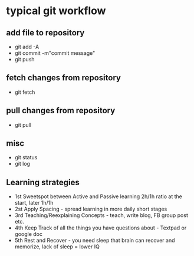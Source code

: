 # typical git workflow

## add file to repository
* git add -A
* git commit -m"commit message"
* git push 

## fetch changes from repository
* git fetch

## pull changes from repository
* git pull

## misc
* git status
* git log

## Learning strategies 
* 1st Sweetspot between Active and Passive learning 2h/1h ratio at the start, later 1h/1h
* 2st Apply Spacing - spread learning in more daily short stages
* 3rd Teaching/Reexplaining Concepts - teach, write blog, FB group post etc.
* 4th Keep Track of all the things you have questions about - Textpad or google doc
* 5th Rest and Recover - you need sleep that brain can recover and memorize, lack of sleep = lower IQ